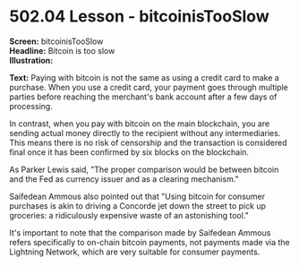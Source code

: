 # 502.04 Lesson - bitcoinisTooSlow

**Screen:** bitcoinisTooSlow\
**Headline:** Bitcoin is too slow\
**Illustration:**

**Text:** Paying with bitcoin is not the same as using a credit card to make a purchase. When you use a credit card, your payment goes through multiple parties before reaching the merchant's bank account after a few days of processing.&#x20;

In contrast, when you pay with bitcoin on the main blockchain, you are sending actual money directly to the recipient without any intermediaries. This means there is no risk of censorship and the transaction is considered final once it has been confirmed by six blocks on the blockchain.&#x20;

As Parker Lewis said, "The proper comparison would be between bitcoin and the Fed as currency issuer and as a clearing mechanism."&#x20;

Saifedean Ammous also pointed out that "Using bitcoin for consumer purchases is akin to driving a Concorde jet down the street to pick up groceries: a ridiculously expensive waste of an astonishing tool."&#x20;

It's important to note that the comparison made by Saifedean Ammous refers specifically to on-chain bitcoin payments, not payments made via the Lightning Network, which are very suitable for consumer payments.
